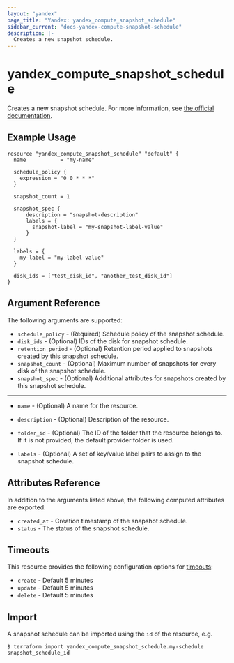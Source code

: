 ```yaml
---
layout: "yandex"
page_title: "Yandex: yandex_compute_snapshot_schedule"
sidebar_current: "docs-yandex-compute-snapshot-schedule"
description: |-
  Creates a new snapshot schedule.
---
```


# yandex\_compute\_snapshot\_schedule

Creates a new snapshot schedule. For more information, see
[the official documentation](https://cloud.yandex.ru/docs/compute/concepts/snapshot-schedule).

## Example Usage

```hcl
resource "yandex_compute_snapshot_schedule" "default" {
  name           = "my-name"

  schedule_policy {
	expression = "0 0 * * *"
  }

  snapshot_count = 1

  snapshot_spec {
	  description = "snapshot-description"
	  labels = {
	    snapshot-label = "my-snapshot-label-value"
	  }
  }

  labels = {
    my-label = "my-label-value"
  }

  disk_ids = ["test_disk_id", "another_test_disk_id"]
}
```

## Argument Reference

The following arguments are supported:

* `schedule_policy` - (Required) Schedule policy of the snapshot schedule.
* `disk_ids` - (Optional) IDs of the disk for snapshot schedule.
* `retention_period` - (Optional) Retention period applied to snapshots created by this snapshot schedule.
* `snapshot_count` - (Optional) Maximum number of snapshots for every disk of the snapshot schedule.
* `snapshot_spec` - (Optional) Additional attributes for snapshots created by this snapshot schedule.

- - -

* `name` - (Optional) A name for the resource.

* `description` - (Optional) Description of the resource.

* `folder_id` - (Optional) The ID of the folder that the resource belongs to. If it
    is not provided, the default provider folder is used.

* `labels` - (Optional) A set of key/value label pairs to assign to the snapshot schedule.

## Attributes Reference

In addition to the arguments listed above, the following computed attributes are exported:

* `created_at` - Creation timestamp of the snapshot schedule.
* `status` - The status of the snapshot schedule.

## Timeouts

This resource provides the following configuration options for
[timeouts](https://www.terraform.io/docs/language/resources/syntax.html#operation-timeouts):

- `create` - Default 5 minutes
- `update` - Default 5 minutes
- `delete` - Default 5 minutes

## Import

A snapshot schedule can be imported using the `id` of the resource, e.g.

```
$ terraform import yandex_compute_snapshot_schedule.my-schedule snapshot_schedule_id
```
